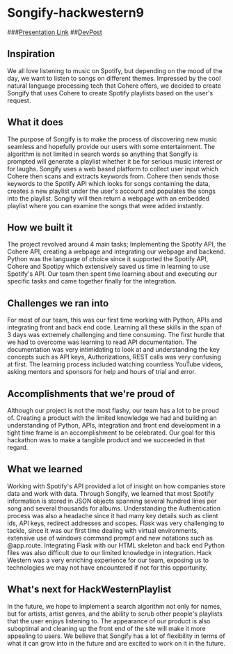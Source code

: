 # Songify-hackwestern9
###<a href="https://docs.google.com/presentation/d/1_4Yy5c729_TXS8N55qw7Bi1yjCicuOIpnx2LxYniTlY/edit?usp=sharing">Presentation Link</a>
##<a href="https://devpost.com/software/hackwesternplaylist">DevPost</a>

## Inspiration
We all love listening to music on Spotify, but depending on the mood of the day, we want to listen to songs on different themes. Impressed by the cool natural language processing tech that Cohere offers, we decided to create Songify that uses Cohere to create Spotify playlists based on the user's request. 

## What it does
The purpose of Songify is to make the process of discovering new music seamless and hopefully provide our users with some entertainment. The algorithm is not limited in search words so anything that Songify is prompted will generate a playlist whether it be for serious music interest or for laughs.
Songify uses a web based platform to collect user input which Cohere then scans and extracts keywords from. Cohere then sends those keywords to the Spotify API which looks for songs containing the data, creates a new playlist under the user's account and populates the songs into the playlist. Songify will then return a webpage with an embedded playlist where you can examine the songs that were added instantly.

## How we built it
The project revolved around 4 main tasks; Implementing the Spotify API, the Cohere API, creating a webpage and integrating our webpage and backend. Python was the language of choice since it supported the Spotify API, Cohere and Spotipy which extensively saved us time in learning to use Spotify's API. Our team then spent time learning about and executing our specific tasks and came together finally for the integration.

## Challenges we ran into
For most of our team, this was our first time working with Python, APIs and integrating front and back end code. Learning all these skills in the span of 3 days was extremely challenging and time consuming. The first hurdle that we had to overcome was learning to read API documentation. The documentation was very intimidating to look at and understanding the key concepts such as API keys, Authorizations, REST calls was very confusing at first. The learning process included watching countless YouTube videos, asking mentors and sponsors for help and hours of trial and error.

## Accomplishments that we're proud of
Although our project is not the most flashy, our team has a lot to be proud of. Creating a product with the limited knowledge we had and building an understanding of Python, APIs, integration and front end development in a tight time frame is an accomplishment to be celebrated. Our goal for this hackathon was to make a tangible product and we succeeded in that regard.

## What we learned
Working with Spotify's API provided a lot of insight on how companies store data and work with data. Through Songify, we learned that most Spotify information is stored in JSON objects spanning several hundred lines per song and several thousands for albums. Understanding the Authentication process was also a headache since it had many key details such as client ids, API keys, redirect addresses and scopes.
Flask was very challenging to tackle, since it was our first time dealing with virtual environments, extensive use of windows command prompt and new notations such as @app.route. Integrating Flask with our HTML skeleton and back end Python files was also difficult due to our limited knowledge in integration.
Hack Western was a very enriching experience for our team, exposing us to technologies we may not have encountered if not for this opportunity.

## What's next for HackWesternPlaylist
In the future, we hope to implement a search algorithm not only for names, but for artists, artist genres, and the ability to scrub other people's playlists that the user enjoys listening to. The appearance of our product is also suboptimal and cleaning up the front end of the site will make it more appealing to users. We believe that Songify has a lot of flexibility in terms of what it can grow into in the future and are excited to work on it in the future.
